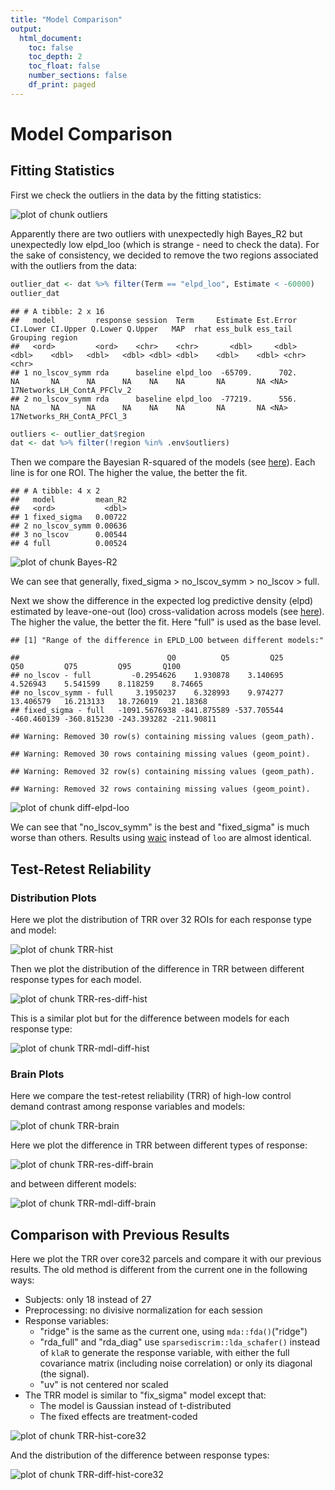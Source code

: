 ```yaml
---
title: "Model Comparison"
output: 
  html_document:
    toc: false
    toc_depth: 2
    toc_float: false
    number_sections: false
    df_print: paged
---
```




# Model Comparison

## Fitting Statistics

First we check the outliers in the data by the fitting statistics:

![plot of chunk outliers](figure/outliers-1.png)

Apparently there are two outliers with unexpectedly high Bayes_R2 but unexpectedly low elpd_loo (which is strange - need to check the data). For the sake of consistency, we decided to remove the two regions associated with the outliers from the data:


```r
outlier_dat <- dat %>% filter(Term == "elpd_loo", Estimate < -60000)
outlier_dat
```

```
## # A tibble: 2 x 16
##   model         response session  Term     Estimate Est.Error CI.Lower CI.Upper Q.Lower Q.Upper   MAP  rhat ess_bulk ess_tail Grouping region                     
##   <ord>         <ord>    <chr>    <chr>       <dbl>     <dbl>    <dbl>    <dbl>   <dbl>   <dbl> <dbl> <dbl>    <dbl>    <dbl> <chr>    <chr>                      
## 1 no_lscov_symm rda      baseline elpd_loo  -65709.      702.       NA       NA      NA      NA    NA    NA       NA       NA <NA>     17Networks_LH_ContA_PFClv_2
## 2 no_lscov_symm rda      baseline elpd_loo  -77219.      556.       NA       NA      NA      NA    NA    NA       NA       NA <NA>     17Networks_RH_ContA_PFCl_3
```

```r
outliers <- outlier_dat$region
dat <- dat %>% filter(!region %in% .env$outliers)
```

Then we compare the Bayesian R-squared of the models (see [here](https://paul-buerkner.github.io/brms/reference/bayes_R2.brmsfit.html)). Each line is for one ROI. The higher the value, the better the fit.


```
## # A tibble: 4 x 2
##   model         mean_R2
##   <ord>           <dbl>
## 1 fixed_sigma   0.00722
## 2 no_lscov_symm 0.00636
## 3 no_lscov      0.00544
## 4 full          0.00524
```

![plot of chunk Bayes-R2](figure/Bayes-R2-1.png)

We can see that generally, fixed_sigma > no_lscov_symm > no_lscov > full.

Next we show the difference in the expected log predictive density (elpd) estimated by leave-one-out (loo) cross-validation across models (see [here](https://mc-stan.org/loo/reference/loo.html)). The higher the value, the better the fit. Here "full" is used as the base level.


```
## [1] "Range of the difference in EPLD_LOO between different models:"
```

```
##                                 Q0          Q5         Q25         Q50         Q75         Q95       Q100
## no_lscov - full         -0.2954626    1.930878    3.140695    4.526943    5.541599    8.118259    8.74665
## no_lscov_symm - full     3.1950237    6.328993    9.974277   13.406579   16.213133   18.726019   21.18368
## fixed_sigma - full   -1091.5676938 -841.875589 -537.705544 -460.460139 -360.815230 -243.393282 -211.90811
```

```
## Warning: Removed 30 row(s) containing missing values (geom_path).
```

```
## Warning: Removed 30 rows containing missing values (geom_point).
```

```
## Warning: Removed 32 row(s) containing missing values (geom_path).
```

```
## Warning: Removed 32 rows containing missing values (geom_point).
```

![plot of chunk diff-elpd-loo](figure/diff-elpd-loo-1.png)

We can see that "no_lscov_symm" is the best and "fixed_sigma" is much worse than others. Results using [waic](https://mc-stan.org/loo/reference/waic.html) instead of `loo` are almost identical.



## Test-Retest Reliability

### Distribution Plots

Here we plot the distribution of TRR over 32 ROIs for each response type and model:

![plot of chunk TRR-hist](figure/TRR-hist-1.png)

Then we plot the distribution of the difference in TRR between different response types for each model.

![plot of chunk TRR-res-diff-hist](figure/TRR-res-diff-hist-1.png)

This is a similar plot but for the difference between models for each response type:

![plot of chunk TRR-mdl-diff-hist](figure/TRR-mdl-diff-hist-1.png)

### Brain Plots

Here we compare the test-retest reliability (TRR) of high-low control demand contrast among response variables and models:

![plot of chunk TRR-brain](figure/TRR-brain-1.png)

Here we plot the difference in TRR between different types of response:

![plot of chunk TRR-res-diff-brain](figure/TRR-res-diff-brain-1.png)

and between different models:

![plot of chunk TRR-mdl-diff-brain](figure/TRR-mdl-diff-brain-1.png)

## Comparison with Previous Results

Here we plot the TRR over core32 parcels and compare it with our previous results. The old method is different from the current one in the following ways:

- Subjects: only 18 instead of 27
- Preprocessing: no divisive normalization for each session
- Response variables:
  - "ridge" is the same as the current one, using `mda::fda()`("ridge")
  - "rda_full" and "rda_diag" use `sparsediscrim::lda_schafer()` instead of `klaR` to generate the response variable, with either the full covariance matrix (including noise correlation) or only its diagonal (the signal).
  - "uv" is not centered nor scaled
- The TRR model is similar to "fix_sigma" model except that:
  - The model is Gaussian instead of t-distributed
  - The fixed effects are treatment-coded

![plot of chunk TRR-hist-core32](figure/TRR-hist-core32-1.png)

And the distribution of the difference between response types:

![plot of chunk TRR-diff-hist-core32](figure/TRR-diff-hist-core32-1.png)
